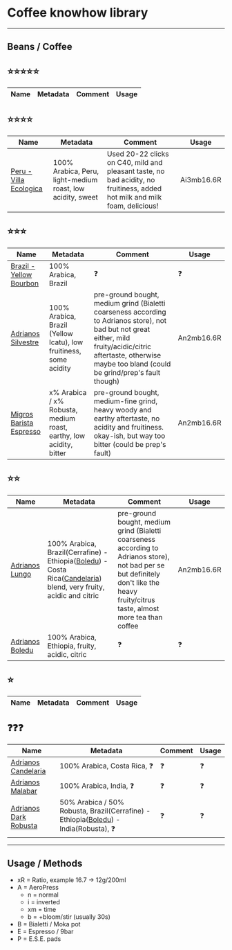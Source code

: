 # Coffee knowhow library

---

## Beans / Coffee

## ⭐️⭐️⭐️⭐️⭐️

| Name | Metadata | Comment | Usage |
| --- | --- | --- | --- |

## ⭐️⭐️⭐️⭐️

| Name | Metadata | Comment | Usage |
| --- | --- | --- | --- |
| [Peru - Villa Ecologica](https://shop.turmkaffee.ch/kaffee/peru-coop-villa-ecologica.html) | 100% Arabica, Peru, light-medium roast, low acidity, sweet | Used 20-22 clicks on C40, mild and pleasant taste, no bad acidity, no fruitiness, added hot milk and milk foam, delicious! | Ai3mb16.6R |

## ⭐️⭐️⭐️

| Name | Metadata | Comment | Usage |
| --- | --- | --- | --- |
| [Brazil - Yellow Bourbon](https://shop.turmkaffee.ch/kaffee/brazil-yellow-burbon.html) | 100% Arabica, Brazil | ❓️ | ❓️ |
| [Adrianos Silvestre](https://adrianos.ch/shop/kaffee/bohnen/silvestre-bohnen) | 100% Arabica, Brazil (Yellow Icatu), low fruitiness, some acidity | pre-ground bought, medium grind (Bialetti coarseness according to Adrianos store), not bad but not great either, mild fruity/acidic/citric aftertaste, otherwise maybe too bland (could be grind/prep's fault though) | An2mb16.6R |
| [Migros Barista Espresso](https://www.migros.ch/en/product/107112900000) | x% Arabica / x% Robusta, medium roast, earthy, low acidity, bitter | pre-ground bought, medium-fine grind, heavy woody and earthy aftertaste, no acidity and fruitiness. okay-ish, but way too bitter (could be prep's fault) | An2mb16.6R |

## ⭐️⭐️

| Name | Metadata | Comment | Usage |
| --- | --- | --- | --- |
| [Adrianos Lungo](https://adrianos.ch/shop/kaffee/bohnen/adrianos-lungo-1) | 100% Arabica, Brazil(Cerrafine) - Ethiopia([Boledu](https://adrianos.ch/shop/kaffee/bohnen/boledu-kaffee-bohnen)) - Costa Rica([Candelaria](https://adrianos.ch/shop/kaffee/bohnen/adrianos-candelaria)) blend, very fruity, acidic and citric | pre-ground bought, medium grind (Bialetti coarseness according to Adrianos store), not bad per se but definitely don't like the heavy fruity/citrus taste, almost more tea than coffee | An2mb16.6R |
| [Adrianos Boledu](https://adrianos.ch/shop/kaffee/bohnen/boledu-kaffee-bohnen) | 100% Arabica, Ethiopia, fruity, acidic, citric | ❓️ | ❓️ |

## ⭐️

| Name | Metadata | Comment | Usage |
| --- | --- | --- | --- |

## ❓️❓️❓️

| Name | Metadata | Comment | Usage |
| --- | --- | --- | --- |
| [Adrianos Candelaria](https://adrianos.ch/shop/kaffee/bohnen/adrianos-candelaria) | 100% Arabica, Costa Rica, ❓️ | ❓️ | ❓️ |
| [Adrianos Malabar](https://adrianos.ch/shop/kaffee/bohnen/adrianos-malabar-1) | 100% Arabica, India, ❓️ | ❓️ | ❓️ |
| [Adrianos Dark Robusta](https://adrianos.ch/shop/kaffee/bohnen/adrianos-dark-robusta-1) | 50% Arabica / 50% Robusta, Brazil(Cerrafine) - Ethiopia([Boledu](https://adrianos.ch/shop/kaffee/bohnen/boledu-kaffee-bohnen)) - India(Robusta), ❓️ | ❓️ | ❓️ |

---

## Usage / Methods

- xR = Ratio, example 16.7 -> 12g/200ml
- A = AeroPress
  - n = normal
  - i = inverted
  - xm = time
  - b = +bloom/stir (usually 30s)
- B = Bialetti / Moka pot
- E = Espresso / 9bar
- P = E.S.E. pads

